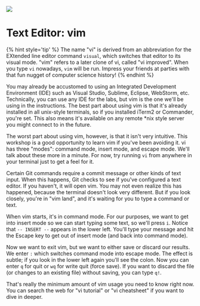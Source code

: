 ![](images/vim;ogo.png)

# Text Editor: vim

{% hint style='tip' %}
The name "vi" is derived from an abbreviation for the EXtended line editor command `visual`, which switches that editor to its visual mode.  "vim" refers to a later clone of vi, called "vi improved".  When you type `vi` nowadays, `vim` will be run.  Impress your friends at parties with that fun nugget of computer science history!
{% endhint %}

You may already be accustomed to using an Integrated Development Environment \(IDE\) such as Visual Studio, Sublime, Eclipse, WebStorm, etc.  Technically, you can use any IDE for the labs, but vim is the one we'll be using in the instructions.  The best part about using vim is that it's already installed in all unix-style terminals, so if you installed iTerm2 or Commander, you're set.  This also means it's available on any remote \*nix style server you might connect to in the future.

The worst part about using vim, however, is that it isn't very intuitive.  This workshop is a good opportunity to learn vim if you've been avoiding it.  vi has three "modes": command mode, insert mode, and escape mode.  We'll talk about these more in a minute.  For now, try running `vi` from anywhere in your terminal just to get a feel for it.

Certain Git commands require a commit message or other kinds of text input.  When this happens, Git checks to see if you've configured a text editor.  If you haven't, it will open vim.  You may not even realize this has happened, because the terminal doesn't look very different.  But if you look closely, you're in "vim land", and it's waiting for you to type a command or text.

When vim starts, it's in command mode.  For our purposes, we want to get into insert mode so we can start typing some text, so we'll press `i`.  Notice that `-- INSERT --` appears in the lower left.  You'll type your message and hit the Escape key to get out of insert mode (and back into command mode).

Now we want to exit vim, but we want to either save or discard our results.  We enter `:` which switches command mode into escape mode.  The effect is subtle; if you look in the lower left again you'll see the colon.  Now you can enter `q` for quit or `wq` for write quit (force save).  If you want to discard the file (or changes to an existing file) without saving, you can type `q!`.

That's really the minimum amount of vim usage you need to know right now.  You can search the web for "vi tutorial" or "vi cheatsheet" if you want to dive in deeper.
